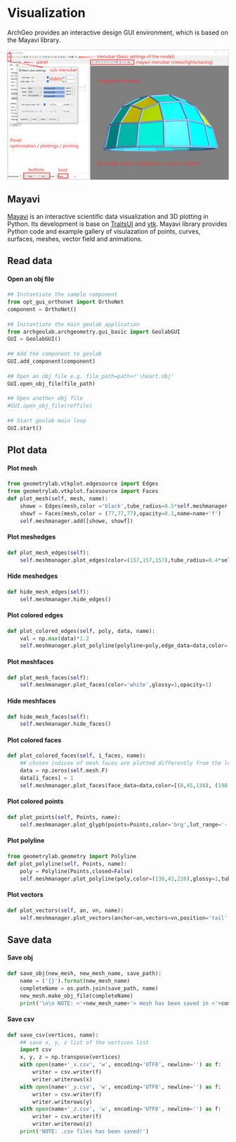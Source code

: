# Visualization

ArchGeo provides an interactive design GUI environment, which is based on the Mayavi library. 

![File](../assets/mayavi.png)


## Mayavi

[Mayavi](https://docs.enthought.com/mayavi/mayavi/) is an interactive scientific data visualization and 3D plotting in Python. 
Its development is base on [TraitsUI](https://docs.enthought.com/traitsui/) and [vtk](https://vtk.org/).
Mayavi library provides Python code and example gallery of visulazation of points, curves, surfaces, meshes, vector field and animations.


## Read data

#### Open an obj file
``` py
## Instantiate the sample component
from opt_gui_orthonet import OrthoNet
component = OrthoNet()

## Instantiate the main geolab application
from archgeolab.archgeometry.gui_basic import GeolabGUI
GUI = GeolabGUI()

## Add the component to geolab
GUI.add_component(component)

## Open an obj file e.g. file_path=path+r'\heart.obj'
GUI.open_obj_file(file_path)

## Open another obj file
#GUI.open_obj_file(reffile)

## Start geolab main loop
GUI.start()
```


## Plot data

#### Plot mesh
``` py
from geometrylab.vtkplot.edgesource import Edges
from geometrylab.vtkplot.facesource import Faces
def plot_mesh(self, mesh, name):
    showe = Edges(mesh,color ='black',tube_radius=0.5*self.meshmanager.r,name=name+'e')
    showf = Faces(mesh,color = (77,77,77),opacity=0.1,name=name+'f')
    self.meshmanager.add([showe, showf])
```

#### Plot meshedges
``` py
def plot_mesh_edges(self):
    self.meshmanager.plot_edges(color=(157,157,157),tube_radius=0.4*self.meshmanager.r)
```

#### Hide meshedges
``` py
def hide_mesh_edges(self):
    self.meshmanager.hide_edges()
```

#### Plot colored edges
``` py
def plot_colored_edges(self, poly, data, name):
    val = np.max(data)*1.2
    self.meshmanager.plot_polyline(polyline=poly,edge_data=data,color='Blues',lut_range=[0,val],tube_radius=1.2*self.meshmanager.r,name=name)       
```

#### Plot meshfaces
``` py
def plot_mesh_faces(self):
    self.meshmanager.plot_faces(color='white',glossy=1,opacity=1)
```

#### Hide meshfaces
``` py
def hide_mesh_faces(self):
    self.meshmanager.hide_faces()
```

#### Plot colored faces
``` py
def plot_colored_faces(self, i_faces, name):
    ## chosen indices of mesh faces are plotted differently from the left
    data = np.zeros(self.mesh.F)
    data[i_faces] = 1
    self.meshmanager.plot_faces(face_data=data,color=[(8,45,130), (198,110,203)],opacity=[0,0.5],name=name)       
```

#### Plot colored points
``` py
def plot_points(self, Points, name):
    self.meshmanager.plot_glyph(points=Points,color='brg',lut_range='-:0:+',radius=2*self.meshmanager.r,name=name)   
```

#### Plot polyline
``` py
from geometrylab.geometry import Polyline
def plot_polyline(self, Points, name):
    poly = Polyline(Points,closed=False)  
    self.meshmanager.plot_polyline(poly,color=(138,43,226),glossy=1,tube_radius=0.5*self.meshmanager.r,name=name)
```

#### Plot vectors
```py
def plot_vectors(self, an, vn, name):
    self.meshmanager.plot_vectors(anchor=an,vectors=vn,position='tail',color = (255,0,255),name=name)  
```



## Save data

#### Save obj
``` py
def save_obj(new_mesh, new_mesh_name, save_path):
    name = ('{}').format(new_mesh_name)  
    completeName = os.path.join(save_path, name)   
    new_mesh.make_obj_file(completeName)
    print('\n\n NOTE: <'+new_mesh_name+'> mesh has been saved in <'+completeName+'>\n')
```


#### Save csv
```py 
def save_csv(vertices, name):
    ## save x, y, z list of the vertices list
    import csv
    x, y, z = np.transpose(vertices)
    with open(name+'_x.csv', 'w', encoding='UTF8', newline='') as f:
        writer = csv.writer(f)
        writer.writerows(x)
    with open(name+'_y.csv', 'w', encoding='UTF8', newline='') as f:
        writer = csv.writer(f)
        writer.writerows(y)
    with open(name+'_z.csv', 'w', encoding='UTF8', newline='') as f:
        writer = csv.writer(f)
        writer.writerows(z)
    print('NOTE: .csv files has been saved!')
```
